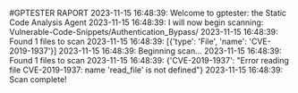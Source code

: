 #GPTESTER RAPORT
2023-11-15 16:48:39: Welcome to gptester: the Static Code Analysis Agent
2023-11-15 16:48:39: I will now begin scanning: Vulnerable-Code-Snippets/Authentication_Bypass/
2023-11-15 16:48:39: Found 1 files to scan
2023-11-15 16:48:39: [{'type': 'File', 'name': 'CVE-2019-1937'}]
2023-11-15 16:48:39: Beginning scan...
2023-11-15 16:48:39: Found 1 files to scan
2023-11-15 16:48:39: {'CVE-2019-1937': "Error reading file CVE-2019-1937: name 'read_file' is not defined"}
2023-11-15 16:48:39: Scan complete!
